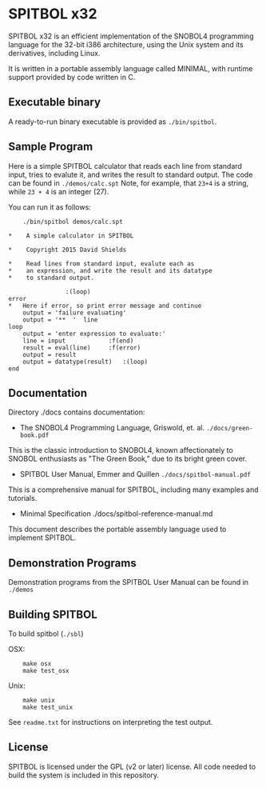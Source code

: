 # SPITBOL x32

SPITBOL x32 is an efficient implementation of the SNOBOL4 programming language for the 32-bit i386 architecture, using the Unix system
and its derivatives, including Linux.

It is written in a portable assembly language called MINIMAL, 
with runtime support provided by code written in C.

## Executable binary

A ready-to-run binary executable is provided as `./bin/spitbol`.

## Sample Program

Here is a simple SPITBOL calculator that reads each line
from standard input, tries to evalute it, and writes the result
to standard output. The code can be found in `./demos/calc.spt`
Note, for example, that `23+4` is a string, while 
`23 + 4` is an integer (27).

You can run it as follows:

```
	./bin/spitbol demos/calc.spt
```

```
*    A simple calculator in SPITBOL

*    Copyright 2015 David Shields

*    Read lines from standard input, evalute each as
*    an expression, and write the result and its datatype
*    to standard output.

    			:(loop)
error
*   Here if error, so print error message and continue
    output = 'failure evaluating'
    output = '**  '  line 
loop
    output = 'enter expression to evaluate:'
    line = input			:f(end)
    result = eval(line)		:f(error)
    output = result 
    output = datatype(result)	:(loop)
end
```

## Documentation

Directory ./docs contains documentation:

* The SNOBOL4 Programming Language, Griswold, et. al.  `./docs/green-book.pdf`	

This is the classic introduction to SNOBOL4, known affectionately
to SNOBOL enthusiasts as "The Green Book," due to its bright green
cover.

* SPITBOL User Manual, Emmer and Quillen	`./docs/spitbol-manual.pdf`	

This is a comprehensive manual for SPITBOL, including many examples and
tutorials.

* Minimal Specification  ./docs/spitbol-reference-manual.md

This document describes the portable assembly language used to
implement SPITBOL. 

## Demonstration Programs

Demonstration programs from the SPITBOL User Manual can be found in `./demos`

## Building SPITBOL

To build spitbol (`./sbl`)

OSX:

```
	make osx
	make test_osx
```

Unix:

```
	make unix
	make test_unix
```

See `readme.txt` for instructions on interpreting the test output.

## License

SPITBOL is licensed under the GPL (v2 or later) license. 
All code needed to build the system is included in
this repository.

